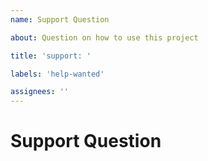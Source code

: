 ```yaml
---
name: Support Question

about: Question on how to use this project

title: 'support: '

labels: 'help-wanted'

assignees: ''
---
```


# Support Question
